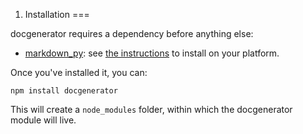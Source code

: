 1. Installation
===

docgenerator requires a dependency before anything else:

- [markdown_py][1]: see [the instructions][2] to install on your platform.

Once you've installed it, you can:

    npm install docgenerator

This will create a `node_modules` folder, within which the docgenerator
module will live.

   [1]: http://freewisdom.org/projects/python-markdown/
   [2]: http://freewisdom.org/projects/python-markdown/Installation

